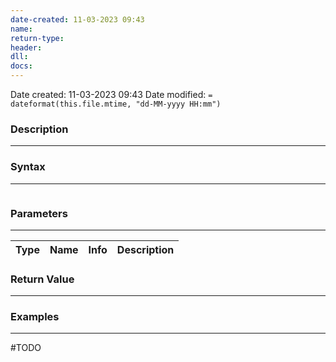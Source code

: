 ```yaml
---
date-created: 11-03-2023 09:43
name: 
return-type: 
header: 
dll: 
docs: 
---
```

Date created: 11-03-2023 09:43
Date modified: `= dateformat(this.file.mtime, "dd-MM-yyyy HH:mm")`

### Description
----

### Syntax
----
```c++

```

### Parameters
----
| Type | Name      | Info         | Description |
| ------ | --------- | ------------ | ----------- |

###  Return Value
----

### Examples
----

#TODO